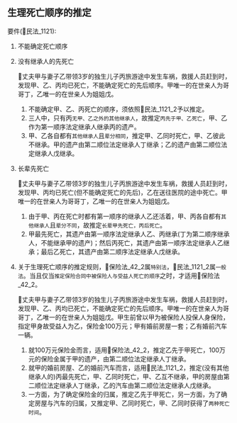 ## 生理死亡顺序的推定

要件(🚪民法_1121):
1. 不能确定死亡顺序
2. 没有继承人的先死亡
    
    🍐丈夫甲与妻子乙带领3岁的独生儿子丙旅游途中发生车祸，救援人员赶到时，发现甲、乙、丙均已死亡，不能确定死亡的先后顺序。甲唯一的在世亲人为哥哥丁，乙唯一的在世亲人为姐姐戊。

    1. 不能确定甲、乙、丙死亡的顺序，须依照🚪民法_1121_2予以推定。
    2. 三人中，只有丙`无甲、乙之外的其他继承人`，故推定`丙先于甲、乙死亡`，甲、乙作为第一顺序法定继承人继承丙的遗产。
    3. 甲、乙各自都有`其他继承人`且`辈分相同`，推定甲、乙同时死亡，甲、乙彼此不继承。甲的遗产由第二顺位法定继承人丁继承；乙的遗产由第二顺位法定继承人戊继承。

3. 长辈先死亡

    🍐丈夫甲与妻子乙带领3岁的独生儿子丙旅游途中发生车祸，救援人员赶到时，发现甲、丙均已死亡(但不能确定死亡的先后)，乙在送往医院的途中死亡。甲唯一的在世亲人为哥哥丁，乙唯一的在世亲人为姐姐戊。

    1. 由于甲、丙在死亡时都有第一顺序的继承人乙还活着，甲、丙各自都有`其他继承人`且`辈分不同`，故推定`长辈甲先死亡，丙后死亡`。
    2. 甲最先死亡，其遗产由第一顺序法定继承人乙、丙继承(丁为第二顺序继承人，不能继承甲的遗产)；然后丙死亡，其遗产由第一顺序法定继承人乙继承；最后乙死亡，其遗产由第二顺序法定继承人戊继承。

4. 关于生理死亡顺序的推定规则，🚪保险法_42_2属`特别法`，🚪民法_1121_2属`一般法`。当且仅当`推定保险合同中被保险人与受益人死亡的顺序`之时，才适用🚪保险法_42_2。

    🍐丈夫甲与妻子乙带领3岁的独生儿子丙旅游途中发生车祸，救援人员赶到时，发现甲、乙、丙均已死亡，不能确定死亡的先后顺序。甲唯一的在世亲人为哥哥丁，乙唯一的在世亲人为姐姐戊。甲生前曾以甲为被保险人投保人身保险，指定甲身故受益人为乙，保险金100万元；甲有婚前房屋一套；乙有婚前汽车一辆。
    1. 就100万元保险金而言，适用🚪保险法_42_2，推定乙先于甲死亡，100万元的保险金属于甲的遗产，由第二顺位法定继承人丁继承。
    2. 就甲的婚前房屋、乙的婚前汽车而言，适用🚪民法_1121_2，推定(没有其他继承人的)丙最先死亡，甲、乙同时死亡，甲、乙互不继承，甲的房屋由第二顺位法定继承人丁继承，乙的汽车由第二顺位法定继承人戊继承。
    3. 一方面，为了确定保险金的归属，推定乙先于甲死亡，另一方面，为了确定房屋与汽车的归属，又推定甲、乙同时死亡，甲、乙同时获得了`两种死亡时间`。
